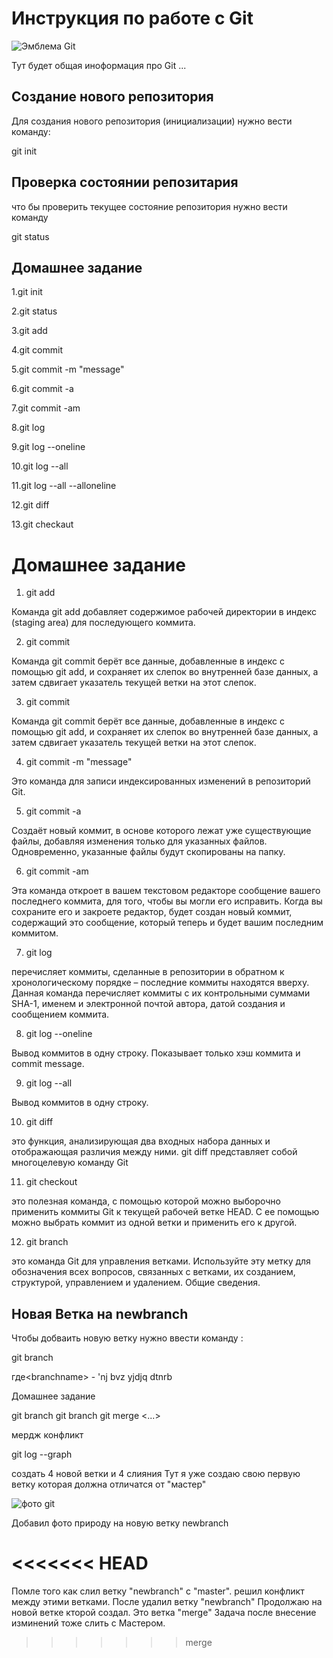 # Инструкция по работе с Git 

![Эмблема Git](59-09.png)

Тут будет общая иноформация про Git ...

## Создание нового репозитория

Для создания нового репозитория (инициализации) нужно вести команду: 

git init

## Проверка состоянии репозитария

что бы проверить текущее состояние репозитория нужно вести команду

git status 


## Домашнее задание
  1.git init

  2.git status

  3.git add 

  4.git commit 

  5.git commit -m "message"
 
  6.git commit -a 

  7.git commit -am 

  8.git log 

  9.git log --oneline

 10.git log --all

 11.git log --all --alloneline

 12.git diff

 13.git checkaut

 # Домашнее задание 

 1. git add

 Команда git add добавляет содержимое рабочей директории в индекс (staging area) для последующего коммита.

 2. git commit

Команда git commit берёт все данные, добавленные в индекс с помощью git add, и сохраняет их слепок во внутренней базе данных, а затем сдвигает указатель текущей ветки на этот слепок.

 3. git commit

 Команда git commit берёт все данные, добавленные в индекс с помощью git add, и сохраняет их слепок во внутренней базе данных, а затем сдвигает указатель текущей ветки на этот слепок.

 4. git commit -m "message"

 Это команда для записи индексированных изменений в репозиторий Git.

 5. git commit -a

 Создаёт новый коммит, в основе которого лежат уже существующие файлы, добавляя изменения только для указанных файлов. Одновременно, указанные файлы будут скопированы на папку.

 6. git commit -am

Эта команда откроет в вашем текстовом редакторе сообщение вашего последнего коммита, для того, чтобы вы могли его исправить. Когда вы сохраните его и закроете редактор, будет создан новый коммит, содержащий это сообщение, который теперь и будет вашим последним коммитом.

 7. git log 

 перечисляет коммиты, сделанные в репозитории в обратном к хронологическому порядке – последние коммиты находятся вверху. Данная команда перечисляет коммиты с их контрольными суммами SHA-1, именем и электронной почтой автора, датой создания и сообщением коммита.

 8. git log --oneline


Вывод коммитов в одну строку. Показывает только хэш коммита и commit message.
  
  9. git log --all 

  Вывод коммитов в одну строку.

  10. git diff

  это функция, анализирующая два входных набора данных и отображающая различия между ними. git diff представляет собой многоцелевую команду Git

  11. git checkout 

  это полезная команда, с помощью которой можно выборочно применить коммиты Git к текущей рабочей ветке HEAD. С ее помощью можно выбрать коммит из одной ветки и применить его к другой.

  12. git branch

  это команда Git для управления ветками. Используйте эту метку для обозначения всех вопросов, связанных с ветками, их созданием, структурой, управлением и удалением. Общие сведения. 

  ## Новая Ветка на newbranch
  

Чтобы добваить новую ветку нужно ввести команду :

git branch <branchname>

где\<branchname> - 'nj bvz yjdjq dtnrb 

Домашнее задание 

git branch
git branch<newbranch>
git merge <...>

мердж конфликт

git log --graph

создать 4 новой ветки и 4 слияния 
Тут я уже создаю свою первую ветку которая должна отличатся от "мастер"

![фото git](128552.jpg) 

Добавил фото природу на новую ветку newbranch

<<<<<<< HEAD
=======
Помле того как слил ветку "newbranch" с "master". решил конфликт между этими ветками. После удалил ветку "newbranch" Продолжаю на новой ветке кторой создал. Это ветка "merge" Задача после внесение изминений тоже слить с Мастером. 
>>>>>>> merge
